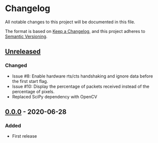 # Changelog

All notable changes to this project will be documented in this file.

The format is based on [Keep a Changelog](https://keepachangelog.com/en/1.0.0/),
and this project adheres to [Semantic Versioning](https://semver.org/spec/v2.0.0.html).

## [Unreleased]

 
### Changed

- Issue #8: Enable hardware rts/cts handshaking and ignore data before the first
 start flag.
- Issue #10: Display the percentage of packets received instead of the percentage of pixels.
- Replaced SciPy dependency with OpenCV


## [0.0.0] - 2020-06-28

### Added

- First release

[unreleased]: https://github.com/maqifrnswa/PCSI/compare/v0.0.0...HEAD
[0.0.0]: https://github.com/maqifrnswa/PCSI/releases/tag/v0.0.0
